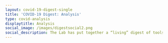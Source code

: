 ```yaml
---
layout: covid-19-digest-single
title: 'COVID-19 Digest: Analysis'
type: covid-analysis
displaytitle: Analysis
social_image: /images/digestsocial2.png
social_description: The Lab has put together a “living” digest of tools, research on events from research institutions and think tanks on basic income during the global pandemic.
---
```


